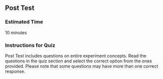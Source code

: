 ## Post Test 

### Estimated Time
10 minutes

### Instructions for Quiz
Post Test includes questions on entire experiment concepts. Read the questions in the quiz section and select the correct option from the ones provided. Please note that some questions may have more than one correct response.


